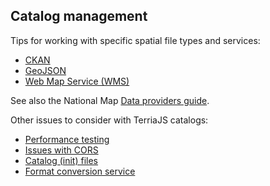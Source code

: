 ## Catalog management

Tips for working with specific spatial file types and services:

* [CKAN](CKAN.md)
* [GeoJSON](GeoJSON.md)
* [Web Map Service (WMS)](Web-Map-Service.md)

See also the National Map [Data providers guide](https://github.com/NICTA/nationalmap/wiki/Data-Providers-Guide).

Other issues to consider with TerriaJS catalogs:

* [Performance testing](Performance-testing.md)
* [Issues with CORS](Handling-CORS.md)
* [Catalog (init) files](Initialization-File.md)
* [Format conversion service](Format-Conversion-Service.md)

